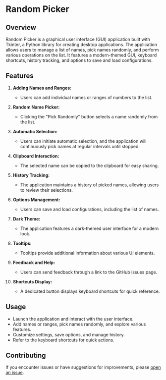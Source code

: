 # Random Picker

## Overview

Random Picker is a graphical user interface (GUI) application built with Tkinter, a Python library for creating desktop applications. The application allows users to manage a list of names, pick names randomly, and perform various operations on the list. It features a modern-themed GUI, keyboard shortcuts, history tracking, and options to save and load configurations.

## Features

1. **Adding Names and Ranges:**
   - Users can add individual names or ranges of numbers to the list.

2. **Random Name Picker:**
   - Clicking the "Pick Randomly" button selects a name randomly from the list.

3. **Automatic Selection:**
   - Users can initiate automatic selection, and the application will continuously pick names at regular intervals until stopped.

4. **Clipboard Interaction:**
   - The selected name can be copied to the clipboard for easy sharing.

5. **History Tracking:**
   - The application maintains a history of picked names, allowing users to review their selections.

6. **Options Management:**
   - Users can save and load configurations, including the list of names.

7. **Dark Theme:**
   - The application features a dark-themed user interface for a modern look.

8. **Tooltips:**
   - Tooltips provide additional information about various UI elements.

9. **Feedback and Help:**
   - Users can send feedback through a link to the GitHub issues page.

10. **Shortcuts Display:**
    - A dedicated button displays keyboard shortcuts for quick reference.

## Usage

- Launch the application and interact with the user interface.
- Add names or ranges, pick names randomly, and explore various features.
- Customize settings, save options, and manage history.
- Refer to the keyboard shortcuts for quick actions.

## Contributing

If you encounter issues or have suggestions for improvements, please [open an issue]([https://github.com/your-username/RandomPicker/issues](https://github.com/fatherxtreme123/RandomPicker/issues)).
